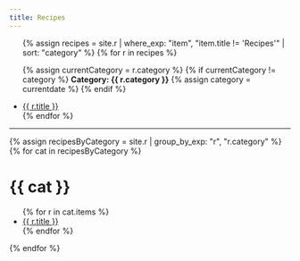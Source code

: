 ```yaml
---
title: Recipes
---
```


<ul class="index">
{% assign recipes = site.r | where_exp: "item", "item.title != 'Recipes'" | sort: "category" %}
{% for r in recipes %}
  
  {% assign currentCategory = r.category %}
  {% if currentCategory != category %}
    <b>Category: {{ r.category }}</b>
    {% assign category = currentdate %} 
  {% endif %}
  
  <li><a href="{{ r.url }}">{{ r.title }}</a></li>
{% endfor %}
</ul>

---

{% assign recipesByCategory = site.r | group_by_exp: "r", "r.category" %}
{% for cat in recipesByCategory %}
  <h1>{{ cat }}</h1>
  <ul>
    {% for r in cat.items %}
      <li><a href="{{ r.url }}">{{ r.title }}</a></li>
    {% endfor %}
  </ul>
{% endfor %}

